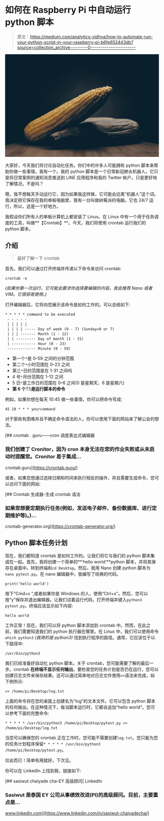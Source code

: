 # 如何在 Raspberry Pi 中自动运行 python 脚本

> 原文：<https://medium.com/analytics-vidhya/how-to-automate-run-your-python-script-in-your-raspberry-pi-b6fe652443db?source=collection_archive---------0----------------------->

![](img/2096b8b36fa3460f9203c420a54f34fc.png)

大家好，今天我们将讨论自动化任务。你们中的许多人可能拥有 python 脚本来帮助你做一些事情。我有一个。我的 python 脚本是一个日常新冠肺炎机器人。它只是将日常案例的通知消息推送到 LINE 应用程序和我的 Twitter 帐户。只是更好地了解情况，不是吗？

嗯，我不想每天手动运行它，因为如果我这样做，它可能会远离“机器人”这个词。我决定把它保存在我的单板电脑里，我有一台叫做树莓派的电脑。它也 24/7 运行，所以，这是一个好地方。

我假设你们所有人的单板计算机上都安装了 Linux。在 Linux 中有一个用于任务调度的工具，叫做**【Crontab】**。今天，我们将使用 crontab 运行我们的 python 脚本。

## 介绍

> 最好了解一下 crontab

首先，我们可以通过打开终端并传递以下命令来访问 crontab:

```
crontab -e
```

*(如果你第一次运行，它可能会要求你选择要编辑的内容。我会推荐 Nano 或者 VIM。它很容易使用。)*

打开编辑器后，它将向您展示该命令是如何工作的。可以总结如下:

```
* * * * * command to be executed
 - - - - -
 | | | | |
 | | | | ----- Day of week (0 - 7) (Sunday=0 or 7)
 | | | ------- Month (1 - 12)
 | | --------- Day of month (1 - 31)
 | ----------- Hour (0 - 23)
 ------------- Minute (0 - 59)
```

*   第一个`*`是 0–59 之间的分钟范围
*   第二个`*`小时范围在 0–23 之间
*   第三`*`日的范围是在 1-31 之间吗
*   4 号`*`月份范围在 1-12 之间
*   5 日`*`是工作日的范围在 0–6 之间(0 是星期天，6 是星期六)
*   **第 6 个**T5**是运行脚本的命令**

例如，如果你想在每天 10:45 做一些事情，你可以把命令写成:

```
45 10 * * * yourcommand
```

对于那些有困难并且不确定命令语法的人，你可以使用下面的网站来了解公会的想法。

 [## crontab . guru——cron 调度表达式编辑器

### 我们创建了 Cronitor，因为 cron 本身无法在您的作业失败或从未启动时提醒您。Cronitor 易于集成…

crontab.guru](https://crontab.guru/) 

或者，如果您想通过选择日期和时间来执行相反的操作，并且需要生成命令，您可以访问下面的网站:

 [## Crontab 生成器-生成 crontab 语法

### 如果您想要定期执行任务(例如，发送电子邮件、备份数据库、进行定期维护等)。)…

crontab-generator.org](https://crontab-generator.org/) 

## Python 脚本任务计划

现在，我们都知道 crontab 是如何工作的。让我们将它与我们的 python 脚本集成在一起。首先，我将创建一个简单的**‘hello world’**python 脚本，并将其保存在桌面中。转到终端和`cd Desktop`。然后，我用 Nano 创建 python 脚本为`nano pytest.py`。在 nano 编辑器中，我编写了经典的代码。

```
print('hello world')
```

按下“Cmd+x ”,或者如果你是 Windows 的人，使用“Ctrl+x”。然后，您可以按“y”保存并退出编辑器。让我们试着运行代码，打开终端并键入`python3 pytest.py`。终端应该显示如下内容:

```
hello world
```

工作正常！现在，我们可以将 python 脚本添加到 crontab 中。然而，在此之前，我们需要知道我们的 python 执行器在哪里。在 Linux 中，我们可以使用命令`which python3` *(我用的是 python3)* 找到执行程序的路径。通常，它应该位于以下路径中:

```
/usr/bin/python3
```

我们已经准备好自动化 python 脚本。关于 crontab，您可能需要了解的最后一步。crontab **在终端不显示任何输出**。要检查您的任务计划是否仍在运行，您可以创建日志文件来保存结果。这可以通过简单地对日志文件使用`>>`语法来完成，如下例所示:

```
>> /home/pi/Desktop/log.txt
```

上面的命令将在您的桌面上创建名为“log”的文本文件。它可以包含 python 脚本的任何输出。在这种情况下，每当脚本运行时，它都会追加“hello world”。您可以参考下面的完整命令:

```
* * * * * /usr/bin/python3 /home/pi/Desktop/pytest.py >> /home/pi/Desktop/log.txt
```

当您可以确保您的 crontab 正在工作时，您可能不需要创建`log.txt`。您只能为您的任务计划程序保留`* * * * * /usr/bin/python3 /home/pi/Desktop/pytest.py`。

仅此而已！简单有用就好。下次见。

你可以在 LinkedIn 上找到我，链接如下:

 [## sasiwut chaiyade cha-EY 高级顾问| LinkedIn

### Sasiwut 是泰国 EY 公司从事绩效改进(PI)的高级顾问。目前，主要重点是…

www.linkedin.com](https://www.linkedin.com/in/sasiwut-chaiyadecha/)
